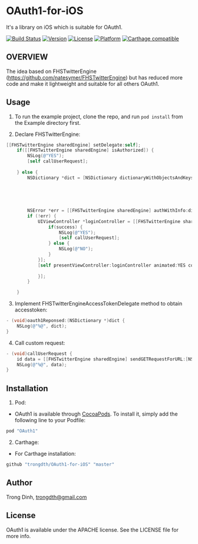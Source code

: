 # OAuth1-for-iOS

It's a library on iOS which is suitable for OAuth1.

[![Build Status](https://travis-ci.org/trongdth/OAuth1-for-iOS.svg?branch=master)](https://travis-ci.org/trongdth/OAuth1-for-iOS)
[![Version](https://img.shields.io/cocoapods/v/OAuth1.svg?style=flat)](http://cocoapods.org/pods/OAuth1)
[![License](https://img.shields.io/cocoapods/l/OAuth1.svg?style=flat)](http://cocoapods.org/pods/OAuth1)
[![Platform](https://img.shields.io/cocoapods/p/OAuth1.svg?style=flat)](http://cocoapods.org/pods/OAuth1)
[![Carthage compatible](https://img.shields.io/badge/Carthage-compatible-4BC51D.svg?style=flat)](https://github.com/Carthage/Carthage)

## OVERVIEW

The idea based on FHSTwitterEngine (https://github.com/natesymer/FHSTwitterEngine) but has reduced more code and make it lightweight and suitable for all others OAuth1.

## Usage

 1. To run the example project, clone the repo, and run `pod install` from the Example directory first.

 2. Declare FHSTwitterEngine:

```objective-c
[[FHSTwitterEngine sharedEngine] setDelegate:self];
    if([[FHSTwitterEngine sharedEngine] isAuthorized]) {
        NSLog(@"YES");
        [self callUserRequest];
        
    } else {
        NSDictionary *dict = [NSDictionary dictionaryWithObjectsAndKeys:@"https://api.twitter.com/oauth/access_token", kOAuth1_TOKEN,
                                                                        @"https://api.twitter.com/oauth/request_token", kOAuth1_REQUEST_TOKEN,
                                                                        @"https://api.twitter.com/oauth/authorize", kOAuth1_AUTHORIZE,
                                                                        @"yRtOrW7lOURB0lTSaTWlN2fMv", kOAuth1_CONSUMER_KEY,
                                                                        @"xOjRhL9mqzFf7Ie6Zv647K8FjPVeQyt2LcyPGAbkPYYae05VwP", kOAuth1_SECRET_KEY, nil];
        
        NSError *err = [[FHSTwitterEngine sharedEngine] authWithInfo:dict];
        if (!err) {
            UIViewController *loginController = [[FHSTwitterEngine sharedEngine]loginControllerWithCompletionHandler:^(BOOL success) {
                if(success) {
                    NSLog(@"YES");
                    [self callUserRequest];
                } else {
                    NSLog(@"NO");
                }
            }];
            [self presentViewController:loginController animated:YES completion:^{
                
            }];
        }

    }
```

 3. Implement FHSTwitterEngineAccessTokenDelegate method to obtain accesstoken:

```objective-c
- (void)oauth1Reponsed:(NSDictionary *)dict {
    NSLog(@"%@", dict);
}
```

 4. Call custom request:

```objective-c
- (void)callUserRequest {
    id data = [[FHSTwitterEngine sharedEngine] sendGETRequestForURL:[NSURL URLWithString:@"https://api.twitter.com/1.1/account/verify_credentials.json"] andParams:nil];
    NSLog(@"%@", data);
}
```

## Installation

1. Pod:
+ OAuth1 is available through [CocoaPods](http://cocoapods.org). To install
it, simply add the following line to your Podfile:

```ruby
pod "OAuth1"
```

2. Carthage:
+ For Carthage installation:

```ruby
github "trongdth/OAuth1-for-iOS" "master"
```


## Author

Trong Dinh, trongdth@gmail.com

## License

OAuth1 is available under the APACHE license. See the LICENSE file for more info.
